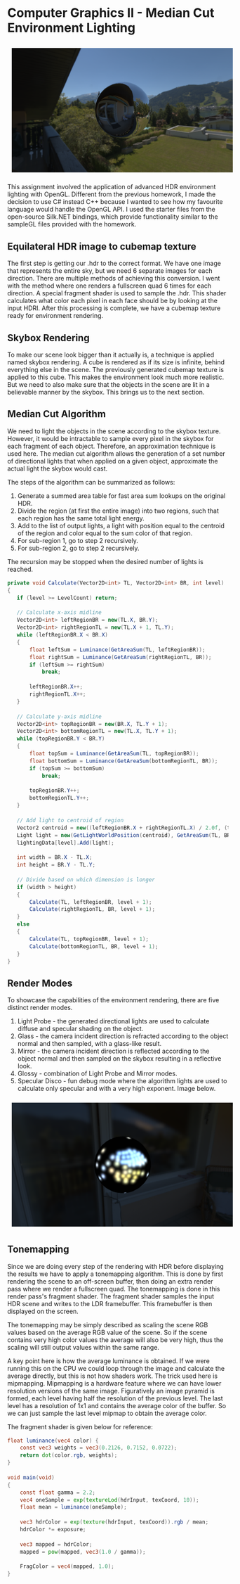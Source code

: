# Computer Graphics II - Median Cut Environment Lighting

<div style="display: flex;">
  <img src="showcase.png" alt="Image 1" style="flex: 85%; padding: 10px;">
</div>

This assignment involved the application of advanced HDR environment lighting with OpenGL. Different from the previous homework, I made the decision to use C# instead C++ because I wanted to see how my favourite language would
handle the OpenGL API. I used the starter files from the open-source Silk.NET bindings, which provide functionality similar to the sampleGL files provided with the homework.

## Equilateral HDR image to cubemap texture

The first step is getting our .hdr to the correct format. We have one image that represents the entire sky, but we need 6 separate images for each direction. There are multiple methods of achieving this conversion. I went with the method
where one renders a fullscreen quad 6 times for each direction. A special fragment shader is used to sample the .hdr. This shader calculates what color each pixel in each face should be by looking at the input HDRI. After this processing is complete, we have a cubemap texture ready for environment rendering.

## Skybox Rendering

To make our scene look bigger than it actually is, a technique is applied named skybox rendering. A cube is rendered as if its size is infinite, behind everything else in the scene. The previously generated cubemap texture is applied to this cube. This makes the environment look much more realistic. But we need to also make sure that the objects in the scene are lit in a believable manner by the skybox. This
brings us to the next section.

## Median Cut Algorithm

We need to light the objects in the scene according to the skybox texture. However, it would be intractable to sample every pixel in the skybox for each fragment of each object. Therefore, an approximation technique is used here. The median cut algorithm allows the generation of a set number of directional lights that when applied on a given object, approximate the actual light the skybox would cast. 

The steps of the algorithm can be summarized as follows:
1. Generate a summed area table for fast area sum lookups on the original HDR.
2. Divide the region (at first the entire image) into two regions, such that each region has the same total light energy.
3. Add to the list of output lights, a light with position equal to the centroid of the region and color equal to the sum color of that region.
4. For sub-region 1, go to step 2 recursively.
5. For sub-region 2, go to step 2 recursively.

The recursion may be stopped when the desired number of lights is reached.

```csharp
private void Calculate(Vector2D<int> TL, Vector2D<int> BR, int level)
{
   if (level >= LevelCount) return;

   // Calculate x-axis midline
   Vector2D<int> leftRegionBR = new(TL.X, BR.Y);
   Vector2D<int> rightRegionTL = new(TL.X + 1, TL.Y);
   while (leftRegionBR.X < BR.X)
   {
       float leftSum = Luminance(GetAreaSum(TL, leftRegionBR));
       float rightSum = Luminance(GetAreaSum(rightRegionTL, BR));
       if (leftSum >= rightSum)
           break;

       leftRegionBR.X++;
       rightRegionTL.X++;
   }

   // Calculate y-axis midline
   Vector2D<int> topRegionBR = new(BR.X, TL.Y + 1);
   Vector2D<int> bottomRegionTL = new(TL.X, TL.Y + 1);
   while (topRegionBR.Y < BR.Y)
   {
       float topSum = Luminance(GetAreaSum(TL, topRegionBR));
       float bottomSum = Luminance(GetAreaSum(bottomRegionTL, BR));
       if (topSum >= bottomSum)
           break;

       topRegionBR.Y++;
       bottomRegionTL.Y++;
   }

   // Add light to centroid of region
   Vector2 centroid = new((leftRegionBR.X + rightRegionTL.X) / 2.0f, (topRegionBR.Y + bottomRegionTL.Y) / 2.0f);
   Light light = new(GetLightWorldPosition(centroid), GetAreaSum(TL, BR));
   lightingData[level].Add(light);

   int width = BR.X - TL.X;
   int height = BR.Y - TL.Y;

   // Divide based on which dimension is longer
   if (width > height)
   {
       Calculate(TL, leftRegionBR, level + 1);
       Calculate(rightRegionTL, BR, level + 1);
   }
   else
   {
       Calculate(TL, topRegionBR, level + 1);
       Calculate(bottomRegionTL, BR, level + 1);
   }
}
```

## Render Modes

To showcase the capabilities of the environment rendering, there are five distinct render modes. 

1. Light Probe - the generated directional lights are used to calculate diffuse and specular shading on the object.
2. Glass - the camera incident direction is refracted according to the object normal and then sampled, with a glass-like result.
3. Mirror - the camera incident direction is reflected according to the object normal and then sampled on the skybox resulting in a reflective look.
4. Glossy - combination of Light Probe and Mirror modes.
5. Specular Disco - fun debug mode where the algorithm lights are used to calculate only specular and with a very high exponent. Image below.

<div style="display: flex;">
  <img src="specular_disco.png" alt="Image 2" style="flex: 85%; padding: 10px;">
</div>

## Tonemapping

Since we are doing every step of the rendering with HDR before displaying the results we have to apply a tonemapping algorithm. This is done by first rendering the scene to an off-screen buffer, then doing an extra render pass where we render a fullscreen quad. The tonemapping is done in this render pass's fragment shader. The fragment shader samples the input HDR scene and writes to the LDR framebuffer. This framebuffer is then displayed on the screen. 

The tonemapping may be simply described as scaling the scene RGB values based on the average RGB value of the scene. So if the scene contains very high color values the average will also be very high, thus the scaling will still output values within the same range.

A key point here is how the average luminance is obtained. If we were running this on the CPU we could loop through the image and calculate the average directly, but this is not how shaders work. The trick used here is mipmapping. Mipmapping is a hardware feature where we can have lower resolution versions of the same image. Figuratively an image pyramid is formed, each level having half the resolution of the previous level. The last level has a resolution of 1x1 and contains the average color of the buffer. So we can just sample the last level mipmap to obtain the average color.

The fragment shader is given below for reference:

```glsl
float luminance(vec4 color) {
    const vec3 weights = vec3(0.2126, 0.7152, 0.0722);
    return dot(color.rgb, weights);
}

void main(void)
{
    const float gamma = 2.2;
    vec4 oneSample = exp(textureLod(hdrInput, texCoord, 10));
    float mean = luminance(oneSample);

    vec3 hdrColor = exp(texture(hdrInput, texCoord)).rgb / mean;
    hdrColor *= exposure;
  
    vec3 mapped = hdrColor;
    mapped = pow(mapped, vec3(1.0 / gamma));
  
    FragColor = vec4(mapped, 1.0);
}
```
